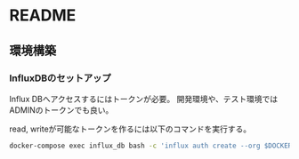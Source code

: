 # README


## 環境構築

### InfluxDBのセットアップ

Influx DBへアクセスするにはトークンが必要。
開発環境や、テスト環境ではADMINのトークンでも良い。

read, writeが可能なトークンを作るには以下のコマンドを実行する。

```bash
docker-compose exec influx_db bash -c 'influx auth create --org $DOCKER_INFLUXDB_INIT_ORG  --write-buckets $DOCKER_INFLUXDB_INIT_BUCKET --read-buckets $DOCKER_INFLUXDB_INIT_BUCKET' | tail -n 1 | awk '{print $2}'
```
